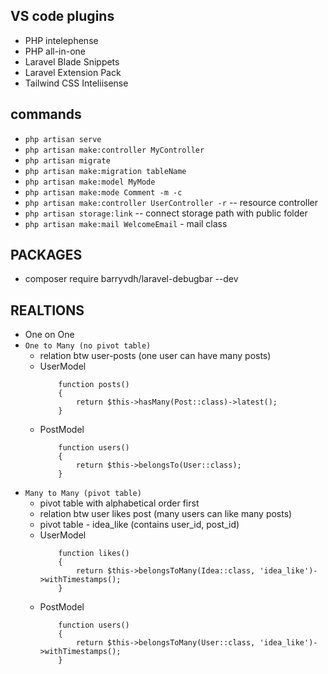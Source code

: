 ## VS code plugins
- PHP intelephense
- PHP all-in-one
- Laravel Blade Snippets
- Laravel Extension Pack
- Tailwind CSS Inteliisense

## commands

- `php artisan serve`
- `php artisan make:controller MyController`
- `php artisan migrate`
- `php artisan make:migration tableName`
- `php artisan make:model MyMode`
- `php artisan make:mode Comment -m -c` 
- `php artisan make:controller UserController -r` -- resource controller
- `php artisan storage:link` -- connect storage path with public folder
- `php artisan make:mail WelcomeEmail` - mail class

## PACKAGES

- composer require barryvdh/laravel-debugbar --dev

## REALTIONS
- One on One
- `One to Many (no pivot table)`
    - relation btw user-posts (one user can have many posts)
    - UserModel
        ```
            function posts()
            {
                return $this->hasMany(Post::class)->latest();
            }
        ```
    - PostModel
        ```
            function users()
            {
                return $this->belongsTo(User::class);
            }
        ```
- `Many to Many (pivot table)`
    - pivot table with alphabetical order first
    - relation btw user likes post (many users can like many posts)
    - pivot table - idea_like (contains user_id, post_id)
    - UserModel
        ```
            function likes()
            {
                return $this->belongsToMany(Idea::class, 'idea_like')->withTimestamps();
            }
        ```
    - PostModel
        ```
            function users()
            {
                return $this->belongsToMany(User::class, 'idea_like')->withTimestamps();
            }
        ```
